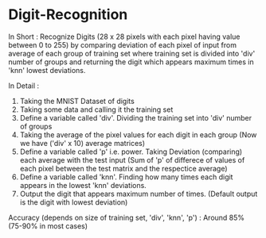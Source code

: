 # Digit-Recognition

In Short : 
Recognize Digits (28 x 28 pixels with each pixel having value between 0 to 255) by comparing deviation of each pixel of input from average of each group of training set where training set is divided into 'div' number of groups and returning the digit which appears maximum times in 'knn' lowest deviations.

In Detail : 

1) Taking the MNIST Dataset of digits
2) Taking some data and calling it the training set
3) Define a variable called 'div'. Dividing the training set into 'div' number of groups
4) Taking the average of the pixel values for each digit in each group (Now we have ('div' x 10) average matrices)
5) Define a variable called 'p' i.e. power. Taking Deviation (comparing) each average with the test input (Sum of 'p' of differece of values of each pixel between the test matrix and the respectice average)
6) Define a variable called 'knn'. Finding how many times each digit appears in the lowest 'knn' deviations.
7) Output the digit that appears maximum number of times. (Default output is the digit with lowest deviation)

Accuracy (depends on size of training set, 'div', 'knn', 'p') : Around 85% (75-90% in most cases)
